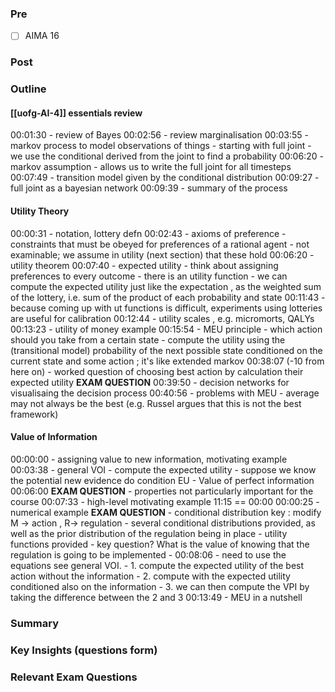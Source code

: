 

### Pre
- [ ] AIMA 16

### Post

### Outline

#### [[uofg-AI-4]] essentials review

00:01:30 - review of Bayes
00:02:56 - review marginalisation
00:03:55 - markov process to model observations of things
	- starting with full joint
	- we use the conditional derived from the joint to find a probability
00:06:20 - markov assumption
	- allows us to write the full joint for all timesteps
00:07:49 - transition model given by the conditional distribution
00:09:27 - full joint as a bayesian network
00:09:39 - summary of the process

#### Utility Theory

00:00:31 -  notation, lottery defn
00:02:43 - axioms of preference
	- constraints that must be obeyed for preferences of a rational agent
	- not examinable; we assume in utility (next section) that these hold
00:06:20 - utility theorem
00:07:40 - expected utility
	- think about assigning preferences to every outcome
	- there is an utility function
	- we can compute the expected utility just like the expectation , as the weighted sum of the lottery, i.e. sum of the product of each probability and state
00:11:43 - because coming up with ut functions is difficult, experiments using lotteries are useful for calibration
00:12:44 - utility scales , e.g. micromorts, QALYs
00:13:23 - utility of money example
00:15:54 - MEU principle
	- which action should you take from a certain state
	- compute the utility using the (transitional model) probability of the next possible state conditioned on the current state and some action ; it's like extended markov 
00:38:07 (-10 from here on) - worked question of choosing best action by calculation their expected utility **EXAM QUESTION**
00:39:50 - decision networks for visualisaing the decision process 
00:40:56 - problems with MEU
 	- average may not always be the best (e.g. Russel argues that this is not the best framework)

#### Value of Information

00:00:00 -  assigning value to new information, motivating example
00:03:38 - general VOI
	- compute the expected utility
	- suppose we know the potential new evidence do condition EU
	- Value of perfect information 00:06:00 **EXAM QUESTION**
		- properties not particularly important for the course
00:07:33 - high-level motivating example 
11:15 == 00:00
00:00:25 - numerical example **EXAM QUESTION**
	- conditional distribution key : modify M -> action , R-> regulation
	- several conditional distributions provided, as well as the prior distribution of the regulation being in place
	- utility functions provided
	- key question? What is the value of knowing that the regulation is going to be implemented
	- 00:08:06 - need to use the equations see general VOI.
		- 1. compute the expected utility of the best action without the  information
		- 2. compute with the expected utility conditioned also on the information
		- 3. we can then compute the VPI by taking the difference between the 2 and 3
	00:13:49 - MEU in a nutshell
	

### Summary

### Key Insights (questions form)

### Relevant Exam Questions